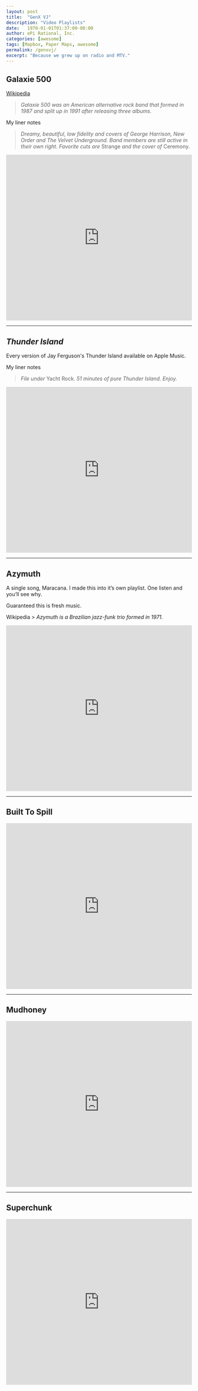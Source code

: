 ```yaml
---
layout: post
title:  "GenX VJ"
description: "Video Playlists"
date:   1970-01-01T01:37:00-08:00
author: ePi Rational, Inc.
categories: [awesome]
tags: [Mapbox, Paper Maps, awesome]
permalink: /genxvj/
excerpt: "Because we grew up on radio and MTV."
---
```





## Galaxie 500

[Wikipedia](https://en.wikipedia.org/wiki/Galaxie_500)
> *Galaxie 500 was an American alternative rock band that formed in 1987 and split up in 1991 after releasing three albums.*

My liner notes
> *Dreamy, beautiful, low fidelity and covers of George Harrison, New Order and The Velvet Underground.  Band members are still active in their own right.  Favorite cuts are* Strange *and the cover of* Ceremony.

<iframe allow="autoplay *; encrypted-media *;" frameborder="0" height="450" style="width:100%;max-width:660px;overflow:hidden;background:transparent;" sandbox="allow-forms allow-popups allow-same-origin allow-scripts allow-storage-access-by-user-activation allow-top-navigation-by-user-activation" src="https://embed.music.apple.com/us/playlist/galaxie-500/pl.u-xlyNqPds7D4EY"></iframe>

---

## *Thunder Island*

Every version of Jay Ferguson's Thunder Island available on Apple Music.  

My liner notes
> *File under* Yacht Rock.  *51 minutes of pure Thunder Island.  Enjoy.*

<iframe allow="autoplay *; encrypted-media *;" frameborder="0" height="450" style="width:100%;max-width:660px;overflow:hidden;background:transparent;" sandbox="allow-forms allow-popups allow-same-origin allow-scripts allow-storage-access-by-user-activation allow-top-navigation-by-user-activation" src="https://embed.music.apple.com/us/playlist/genxvj-jay-ferguson-thunder-island/pl.u-kv9lbmmT3Vrpg"></iframe>

---


## Azymuth

A single song, Maracana.  I made this into it’s own playlist.  One listen and you’ll see why.

Guaranteed this is fresh music.

Wikipedia > *Azymuth is a Brazilian jazz-funk trio formed in 1971.*

<iframe allow="autoplay *; encrypted-media *;" frameborder="0" height="450" style="width:100%;max-width:660px;overflow:hidden;background:transparent;" sandbox="allow-forms allow-popups allow-same-origin allow-scripts allow-storage-access-by-user-activation allow-top-navigation-by-user-activation" src="https://embed.music.apple.com/us/playlist/azymuth-maracana/pl.u-kv9lbXvI3Vrpg"></iframe>


---

## Built To Spill

<iframe allow="autoplay *; encrypted-media *;" frameborder="0" height="450" style="width:100%;max-width:660px;overflow:hidden;background:transparent;" sandbox="allow-forms allow-popups allow-same-origin allow-scripts allow-storage-access-by-user-activation allow-top-navigation-by-user-activation" src="https://embed.music.apple.com/us/playlist/genxvj-built-to-spill/pl.u-kv9lbKaT3Vrpg"></iframe>

---

## Mudhoney

<iframe allow="autoplay *; encrypted-media *;" frameborder="0" height="450" style="width:100%;max-width:660px;overflow:hidden;background:transparent;" sandbox="allow-forms allow-popups allow-same-origin allow-scripts allow-storage-access-by-user-activation allow-top-navigation-by-user-activation" src="https://embed.music.apple.com/us/playlist/genxvj-mudhoney/pl.u-jV89b7Nte1xV5"></iframe>

---

## Superchunk

<iframe allow="autoplay *; encrypted-media *;" frameborder="0" height="450" style="width:100%;max-width:660px;overflow:hidden;background:transparent;" sandbox="allow-forms allow-popups allow-same-origin allow-scripts allow-storage-access-by-user-activation allow-top-navigation-by-user-activation" src="https://embed.music.apple.com/us/playlist/genxvj-superchunk/pl.u-xlyNqGVs7D4EY"></iframe>
